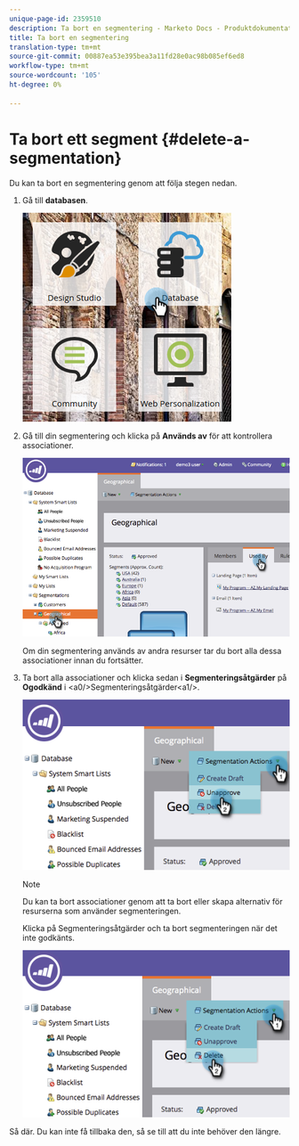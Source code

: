 ```yaml
---
unique-page-id: 2359510
description: Ta bort en segmentering - Marketo Docs - Produktdokumentation
title: Ta bort en segmentering
translation-type: tm+mt
source-git-commit: 00887ea53e395bea3a11fd28e0ac98b085ef6ed8
workflow-type: tm+mt
source-wordcount: '105'
ht-degree: 0%

---
```



# Ta bort ett segment {#delete-a-segmentation}

Du kan ta bort en segmentering genom att följa stegen nedan.

1. Gå till **databasen**.

   ![](assets/image2017-3-28-14-3a55-3a26.png)

1. Gå till din segmentering och klicka på **Används av** för att kontrollera associationer.

   ![](assets/image2017-3-28-15-3a51-3a8.png)

   Om din segmentering används av andra resurser tar du bort alla dessa associationer innan du fortsätter.

1. Ta bort alla associationer och klicka sedan i **Segmenteringsåtgärder** på **Ogodkänd** i &lt;a0/>Segmenteringsåtgärder&lt;a1/>.

   ![](assets/image2017-3-28-15-3a51-3a30.png)

   >[!NOTE]
   >
   >Du kan ta bort associationer genom att ta bort eller skapa alternativ för resurserna som använder segmenteringen.

   Klicka på Segmenteringsåtgärder och ta bort segmenteringen när det inte godkänts.

   ![](assets/image2017-3-28-15-3a51-3a46.png)

Så där. Du kan inte få tillbaka den, så se till att du inte behöver den längre.
